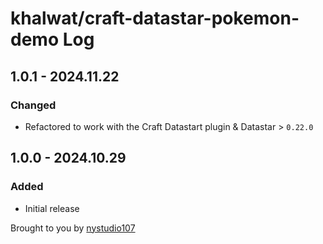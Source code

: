 # khalwat/craft-datastar-pokemon-demo Log

## 1.0.1 - 2024.11.22
### Changed
* Refactored to work with the Craft Datastart plugin & Datastar > `0.22.0`

## 1.0.0 - 2024.10.29
### Added
* Initial release

Brought to you by [nystudio107](https://nystudio107.com/)

